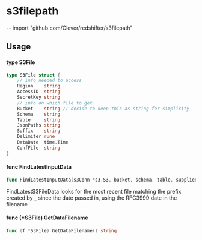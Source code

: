 # s3filepath
--
    import "github.com/Clever/redshifter/s3filepath"


## Usage

#### type S3File

```go
type S3File struct {
	// info needed to access
	Region    string
	AccessID  string
	SecretKey string
	// info on which file to get
	Bucket    string // decide to keep this as string for simplicity
	Schema    string
	Table     string
	JsonPaths string
	Suffix    string
	Delimiter rune
	DataDate  time.Time
	ConfFile  string
}
```


#### func  FindLatestInputData

```go
func FindLatestInputData(s3Conn *s3.S3, bucket, schema, table, suppliedConf string, beforeDate time.Time) (S3File, error)
```
FindLatestS3FileData looks for the most recent file matching the prefix created
by <schema>_<table> since the date passed in, using the RFC3999 date in the
filename

#### func (*S3File) GetDataFilename

```go
func (f *S3File) GetDataFilename() string
```
